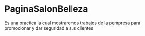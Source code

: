 # PaginaSalonBelleza
Es una practica la cual mostraremos trabajos de la pempresa para promocionar y dar seguridad a sus clientes
